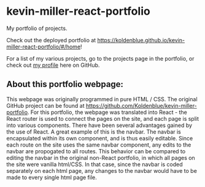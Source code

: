 # kevin-miller-react-portfolio
My portfolio of projects.

Check out the deployed portfolio at https://koldenblue.github.io/kevin-miller-react-portfolio/#/home!

For a list of my various projects, go to the projects page in the portfolio, or check out <a href='https://github.com/Koldenblue'>my profile</a> here on GitHub.

## About this portfolio webpage:

This webpage was originally programmed in pure HTML / CSS. The original GitHub project can be found at https://github.com/Koldenblue/kevin-miller-portfolio. For this portfolio, the webpage was translated into React - the React router is used to connect the pages on the site, and each page is split into various components. There have been several advantages gained by the use of React. A great example of this is the navbar. The navbar is encapsulated within its own component, and is thus easily editable. Since each route on the site uses the same navbar component, any edits to the navbar are propogated to all routes. This behavior can be compared to editing the navbar in the original non-React portfolio, in which all pages on the site were vanilla html/CSS. In that case, since the navbar is coded separately on each html page, any changes to the navbar would have to be made to every single html page file.
